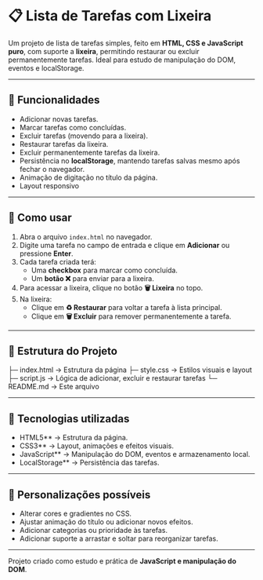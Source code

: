 # 📋 Lista de Tarefas com Lixeira

Um projeto de lista de tarefas simples, feito em **HTML, CSS e JavaScript puro**, com suporte a **lixeira**, permitindo restaurar ou excluir permanentemente tarefas. Ideal para estudo de manipulação do DOM, eventos e localStorage.

---

## 🔹 Funcionalidades

- Adicionar novas tarefas.
- Marcar tarefas como concluídas.
- Excluir tarefas (movendo para a lixeira).
- Restaurar tarefas da lixeira.
- Excluir permanentemente tarefas da lixeira.
- Persistência no **localStorage**, mantendo tarefas salvas mesmo após fechar o navegador.
- Animação de digitação no título da página.
- Layout responsivo 

---

## 🔹 Como usar

1. Abra o arquivo `index.html` no navegador.
2. Digite uma tarefa no campo de entrada e clique em **Adicionar** ou pressione **Enter**.
3. Cada tarefa criada terá:
   - Uma **checkbox** para marcar como concluída.
   - Um **botão ❌** para enviar para a lixeira.
4. Para acessar a lixeira, clique no botão **🗑️ Lixeira** no topo.
5. Na lixeira:
   - Clique em **♻️ Restaurar** para voltar a tarefa à lista principal.
   - Clique em **🗑️ Excluir** para remover permanentemente a tarefa.

---

## 🔹 Estrutura do Projeto

├─ index.html → Estrutura da página
├─ style.css → Estilos visuais e layout
├─ script.js → Lógica de adicionar, excluir e restaurar tarefas
└─ README.md → Este arquivo

---

## 🔹 Tecnologias utilizadas

- HTML5\*\* → Estrutura da página.
- CSS3\*\* → Layout, animações e efeitos visuais.
- JavaScript\*\* → Manipulação do DOM, eventos e armazenamento local.
- LocalStorage\*\* → Persistência das tarefas.

---

## 🔹 Personalizações possíveis

- Alterar cores e gradientes no CSS.
- Ajustar animação do título ou adicionar novos efeitos.
- Adicionar categorias ou prioridade às tarefas.
- Adicionar suporte a arrastar e soltar para reorganizar tarefas.

---

Projeto criado como estudo e prática de **JavaScript e manipulação do DOM**.
